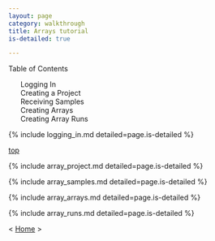 ```yaml
---
layout: page
category: walkthrough
title: Arrays tutorial
is-detailed: true

---
```


<object data="presentations/miso_array_training.pdf" width="800" height="500" type='application/pdf'> </object>


<div id="toc">
Table of Contents
<ol>
   <li><a href="#logging_in">Logging In</a></li>
   <li><a href="#project">Creating a Project</a></li>
   <li><a href="#array-samples">Receiving Samples</a></li>
   <li><a href="#array-arrays">Creating Arrays</a></li>
   <li><a href="#array-runs">Creating Array Runs</a></li>
</ol>
</div>

{% include logging_in.md detailed=page.is-detailed %}

<a name="scan" href="#" id="toplink">top</a>

{% include array_project.md detailed=page.is-detailed %}

{% include array_samples.md detailed=page.is-detailed %}

{% include array_arrays.md detailed=page.is-detailed %}

{% include array_runs.md detailed=page.is-detailed %}

< <a href="index">Home</a> >
